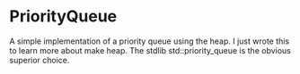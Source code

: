 # PriorityQueue
A simple implementation of a priority queue using the heap. I just wrote this to learn more about make heap. The stdlib std::priority_queue is the obvious superior choice.

